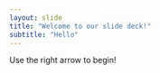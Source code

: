 ```yaml
---
layout: slide
title: "Welcome to our slide deck!"
subtitle: "Hello"
---
```


Use the right arrow to begin!
